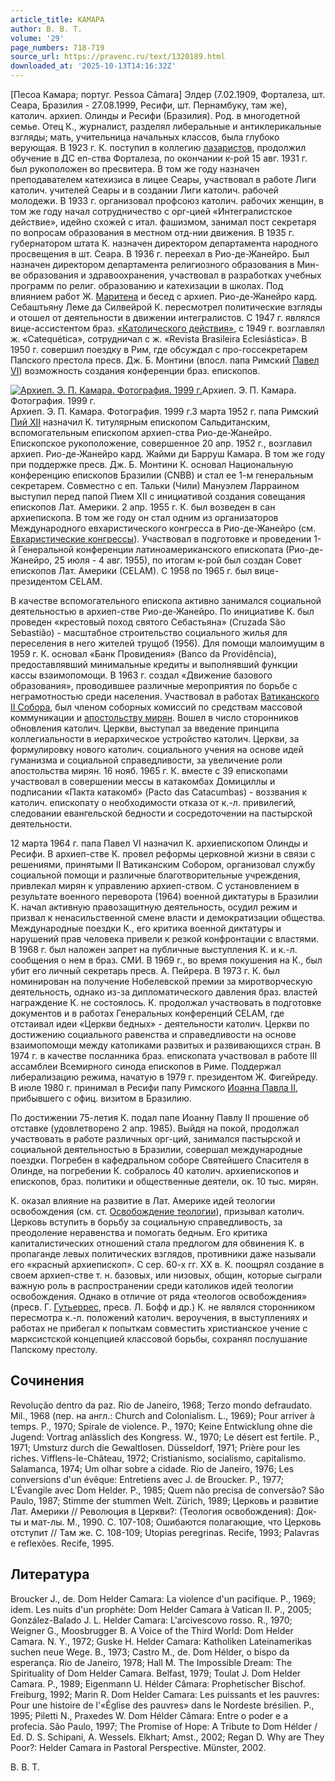 ```yaml
---
article_title: КАМАРА
author: В. В. Т.
volume: '29'
page_numbers: 718-719
source_url: https://pravenc.ru/text/1320189.html
downloaded_at: '2025-10-13T14:16:32Z'
---
```


[Песоа Камара; португ. Pessoa Câmara] Элдер (7.02.1909, Форталеза, шт. Сеара, Бразилия - 27.08.1999, Ресифи, шт. Пернамбуку, там же), католич. архиеп. Олинды и Ресифи (Бразилия). Род. в многодетной семье. Отец К., журналист, разделял либеральные и антиклерикальные взгляды; мать, учительница начальных классов, была глубоко верующая. В 1923 г. К. поступил в коллегию [лазаристов](https://pravenc.ru/text/лазаристов.html), продолжил обучение в ДС еп-ства Форталеза, по окончании к-рой 15 авг. 1931 г. был рукоположен во пресвитера. В том же году назначен преподавателем катехизиса в лицее Сеары, участвовал в работе Лиги католич. учителей Сеары и в создании Лиги католич. рабочей молодежи. В 1933 г. организовал профсоюз католич. рабочих женщин, в том же году начал сотрудничество с орг-цией «Интегралистское действие», идейно схожей с итал. фашизмом, занимал пост секретаря по вопросам образования в местном отд-нии движения. В 1935 г. губернатором штата К. назначен директором департамента народного просвещения в шт. Сеара. В 1936 г. переехал в Рио-де-Жанейро. Был назначен директором департамента религиозного образования в Мин-ве образования и здравоохранения, участвовал в разработках учебных программ по религ. образованию и катехизации в школах. Под влиянием работ Ж. [Маритена](https://pravenc.ru/text/Маритен.html) и бесед с архиеп. Рио-де-Жанейро кард. Себаштьяну Леме да Силвейрой К. пересмотрел политические взгляды и отошел от деятельности в движении интегралистов. С 1947 г. являлся вице-ассистентом браз. [«Католического действия»](<https://pravenc.ru/text/ Католического действия .html>), с 1949 г. возглавлял ж. «Catequética», сотрудничал с ж. «Revista Brasileira Eclesiástica». В 1950 г. совершил поездку в Рим, где обсуждал с про-госсекретарем Папского престола пресв. Дж. Б. Монтини (впосл. папа Римский [Павел VI](<https://pravenc.ru/text/Павел VI.html>)) возможность создания конференции браз. епископов.

[![Архиеп. Э. П. Камара. Фотография. 1999 г.](https://pravenc.ru/data/2012/09/11/1233265406/i200.jpg "Кликните для увеличения картинки")](https://pravenc.ru/data/2012/09/11/1233265406/i400.jpg)Архиеп. Э. П. Камара. Фотография. 1999 г.  
Архиеп. Э. П. Камара. Фотография. 1999 г.3 марта 1952 г. папа Римский [Пий XII](<https://pravenc.ru/text/Пий XII.html>) назначил К. титулярным епископом Сальдитанским, вспомогательным епископом архиеп-ства Рио-де-Жанейро. Епископское рукоположение, совершенное 20 апр. 1952 г., возглавил архиеп. Рио-де-Жанейро кард. Жайми ди Барруш Камара. В том же году при поддержке пресв. Дж. Б. Монтини К. основал Национальную конференцию епископов Бразилии (CNBB) и стал ее 1-м генеральным секретарем. Совместно с еп. Тальки (Чили) Мануэлем Ларраином выступил перед папой Пием XII с инициативой создания совещания епископов Лат. Америки. 2 апр. 1955 г. К. был возведен в сан архиепископа. В том же году он стал одним из организаторов Международного евхаристического конгресса в Рио-де-Жанейро (см. [Евхаристические конгрессы](<https://pravenc.ru/text/Евхаристические конгрессы.html>)). Участвовал в подготовке и проведении 1-й Генеральной конференции латиноамериканского епископата (Рио-де-Жанейро, 25 июля - 4 авг. 1955), по итогам к-рой был создан Совет епископов Лат. Америки (СЕLАМ). С 1958 по 1965 г. был вице-президентом СЕLАМ.

В качестве вспомогательного епископа активно занимался социальной деятельностью в архиеп-стве Рио-де-Жанейро. По инициативе К. был проведен «крестовый поход святого Себастьяна» (Cruzada São Sebastião) - масштабное строительство социального жилья для переселения в него жителей трущоб (1956). Для помощи малоимущим в 1959 г. К. основал «Банк Провидения» (Banco da Providência), предоставлявший минимальные кредиты и выполнявший функции кассы взаимопомощи. В 1963 г. создал «Движение базового образования», проводившее различные мероприятия по борьбе с неграмотностью среди населения. Участвовал в работах [Ватиканского II Собора](<https://pravenc.ru/text/Ватиканский II Собор.html>), был членом соборных комиссий по средствам массовой коммуникации и [апостольству мирян](<https://pravenc.ru/text/апостольству мирян.html>). Вошел в число сторонников обновления католич. Церкви, выступал за введение принципа коллегиальности в иерархическое устройство католич. Церкви, за формулировку нового католич. социального учения на основе идей гуманизма и социальной справедливости, за увеличение роли апостольства мирян. 16 нояб. 1965 г. К. вместе с 39 епископами участвовал в совершении мессы в катакомбах Домициллы и подписании «Пакта катакомб» (Pacto das Catacumbas) - воззвания к католич. епископату о необходимости отказа от к.-л. привилегий, следовании евангельской бедности и сосредоточении на пастырской деятельности.

12 марта 1964 г. папа Павел VI назначил К. архиепископом Олинды и Ресифи. В архиеп-стве К. провел реформы церковной жизни в связи с решениями, принятыми II Ватиканским Собором, организовал службу социальной помощи и различные благотворительные учреждения, привлекал мирян к управлению архиеп-ством. С установлением в результате военного переворота (1964) военной диктатуры в Бразилии К. начал активную правозащитную деятельность, осудил режим и призвал к ненасильственной смене власти и демократизации общества. Международные поездки К., его критика военной диктатуры и нарушений прав человека привели к резкой конфронтации с властями. В 1968 г. был наложен запрет на публичные выступления К. и к.-л. сообщения о нем в браз. СМИ. В 1969 г., во время покушения на К., был убит его личный секретарь пресв. А. Пейрера. В 1973 г. К. был номинирован на получение Нобелевской премии за миротворческую деятельность, однако из-за дипломатического давления браз. властей награждение К. не состоялось. К. продолжал участвовать в подготовке документов и в работах Генеральных конференций СЕLАМ, где отстаивал идеи «Церкви бедных» - деятельности католич. Церкви по достижению социального равенства и справедливости на основе взаимопомощи между католиками развитых и развивающихся стран. В 1974 г. в качестве посланника браз. епископата участвовал в работе III ассамблеи Всемирного синода епископов в Риме. Поддержал либерализацию режима, начатую в 1979 г. президентом Ж. Фигейреду. В июле 1980 г. принимал в Ресифи папу Римского [Иоанна Павла II](<https://pravenc.ru/text/Иоанна Павла II.html>), прибывшего с офиц. визитом в Бразилию.

По достижении 75-летия К. подал папе Иоанну Павлу II прошение об отставке (удовлетворено 2 апр. 1985). Выйдя на покой, продолжал участвовать в работе различных орг-ций, занимался пастырской и социальной деятельностью в Бразилии, совершал международные поездки. Погребен в кафедральном соборе Святейшего Спасителя в Олинде, на погребении К. собралось 40 католич. архиепископов и епископов, браз. политики и общественные деятели, ок. 10 тыс. мирян.

К. оказал влияние на развитие в Лат. Америке идей теологии освобождения (см. ст. [Освобождение теологии](<https://pravenc.ru/text/Освобождение теологии.html>)), призывал католич. Церковь вступить в борьбу за социальную справедливость, за преодоление неравенства и помогать бедным. Его критика капиталистических отношений стала предлогом для обвинения К. в пропаганде левых политических взглядов, противники даже называли его «красный архиепископ». С сер. 60-х гг. XX в. К. поощрял создание в своем архиеп-стве т. н. базовых, или низовых, общин, которые сыграли важную роль в распространении среди католиков идей теологии освобождения. Однако в отличие от ряда «теологов освобождения» (пресв. Г. [Гутьеррес](https://pravenc.ru/text/Гутьеррес.html), пресв. Л. Бофф и др.) К. не являлся сторонником пересмотра к.-л. положений католич. вероучения, в выступлениях и работах не прибегал к попыткам совместить христианское учение с марксистской концепцией классовой борьбы, сохранял послушание Папскому престолу.

## Сочинения

Revolução dentro da paz. Rio de Janeiro, 1968; Terzo mondo defraudato. Mil., 1968 (пер. на англ.: Church and Colonialism. L., 1969); Pour arriver à temps. P., 1970; Spirale de violence. P., 1970; Keine Entwicklung ohne die Jugend: Vortrag anlässlich des Kongress. W., 1970; Le désert est fertile. P., 1971; Umsturz durch die Gewaltlosen. Düsseldorf, 1971; Prière pour les riches. Vifflens-le-Château, 1972; Cristianismo, socialismo, capitalismo. Salamanca, 1974; Um olhar sobre a cidade. Rio de Janeiro, 1976; Les conversions d'un évêque: Entretiens avec J. de Broucker. P., 1977; L'Évangile avec Dom Helder. P., 1985; Quem não precisa de conversão? São Paulo, 1987; Stimme der stummen Welt. Zürich, 1989; Церковь и развитие Лат. Америки // Революция в Церкви?: (Теология освобождения): Док-ты и мат-лы. М., 1990. С. 107-108; Ошибаются полагающие, что Церковь отступит // Там же. С. 108-109; Utopias peregrinas. Recife, 1993; Palavras e reflexões. Recife, 1995.

## Литература

Broucker J., de. Dom Helder Camara: La violence d'un pacifique. P., 1969; idem. Les nuits d'un prophète: Dom Helder Camara à Vatican II. P., 2005; González-Balado J. L. Helder Camara: L'arcivescovo rosso. R., 1970; Weigner G., Moosbrugger B. A Voice of the Third World: Dom Helder Camara. N. Y., 1972; Guske H. Helder Camara: Katholiken Lateinamerikas suchen neue Wege. B., 1973; Castro M., de. Dom Hélder, o bispo da esperança. Rio de Janeiro, 1978; Hall M. The Impossible Dream: The Spirituality of Dom Helder Camara. Belfast, 1979; Toulat J. Dom Helder Camara. P., 1989; Eigenmann U. Hélder Câmara: Prophetischer Bischof. Freiburg, 1992; Marin R. Dom Helder Camara: Les puissants et les pauvres: Pour une histoire de l'«Église des pauvres» dans le Nordeste brésilien. P., 1995; Piletti N., Praxedes W. Dom Hélder Câmara: Entre o poder e a profecia. São Paulo, 1997; The Promise of Hope: A Tribute to Dom Hélder / Ed. D. S. Schipani, A. Wessels. Elkhart; Amst., 2002; Regan D. Why are They Poor?: Helder Camara in Pastoral Perspective. Münster, 2002.

В. В. Т.
